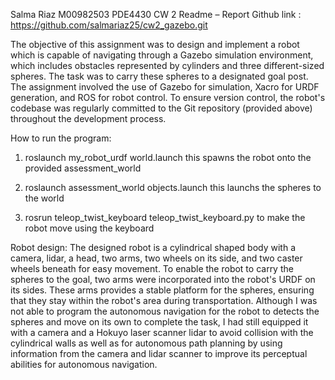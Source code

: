 Salma Riaz 
M00982503
PDE4430
CW 2 
Readme – Report
Github link : https://github.com/salmariaz25/cw2_gazebo.git

The objective of this assignment was to design and implement a robot which is capable of navigating through a Gazebo simulation environment, which includes obstacles represented by cylinders and three different-sized spheres. 
The task was to carry these spheres to a designated goal post. 
The assignment involved the use of Gazebo for simulation, Xacro for URDF generation, and ROS for robot control.
To ensure version control, the robot's codebase was regularly committed to the Git repository (provided above) throughout the development process.

How to run the program:
1.	roslaunch my_robot_urdf world.launch 
this spawns the robot onto the provided assessment_world

2.	roslaunch assessment_world objects.launch
this launchs the spheres to the world

3.	rosrun teleop_twist_keyboard teleop_twist_keyboard.py
to make the robot move using the keyboard

Robot design:
The designed robot is a cylindrical shaped body with a camera, lidar, a head, two arms, two wheels on its side, and two caster wheels beneath for easy movement.
To enable the robot to carry the spheres to the goal, two arms were incorporated into the robot's URDF on its sides. These arms provides a stable platform for the spheres, ensuring that they stay within the robot's area during transportation.
Although I was not able to program the autonomous navigation for the robot to detects the spheres and move on its own to complete the task, I had still equipped it with a camera and a Hokuyo laser scanner lidar to avoid collision with the cylindrical walls as well as for autonomous path planning by using information from the camera and lidar scanner to improve its perceptual abilities for autonomous navigation. 
